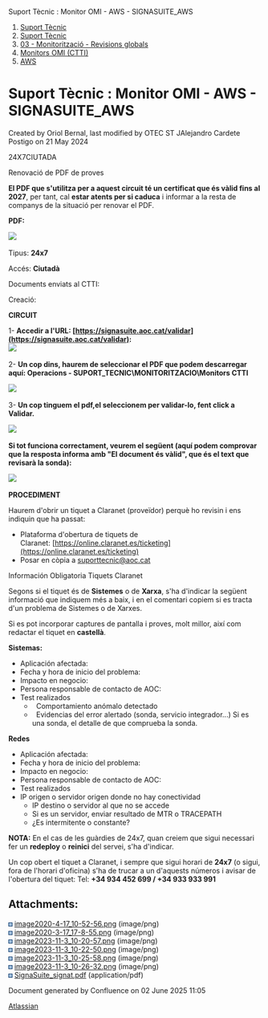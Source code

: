 Suport Tècnic : Monitor OMI - AWS - SIGNASUITE\_AWS  

1.  [Suport Tècnic](index.html)
2.  [Suport Tècnic](13893782.html)
3.  [03 - Monitorització - Revisions globals](26313327.html)
4.  [Monitors OMI (CTTI)](26313608.html)
5.  [AWS](AWS_100008616.html)

Suport Tècnic : Monitor OMI - AWS - SIGNASUITE\_AWS
===================================================

Created by Oriol Bernal, last modified by OTEC ST JAlejandro Cardete Postigo on 21 May 2024

24X7CIUTADA

Renovació de PDF de proves

**El PDF que s'utilitza per a aquest circuit té un certificat que és vàlid fins al 2027**, per tant, cal **estar atents per si caduca** i informar a la resta de companys de la situació per renovar el PDF.

**PDF:**

[![](rest/documentConversion/latest/conversion/thumbnail/100008644/1)](/download/attachments/100008636/SignaSuite_signat.pdf?version=1&modificationDate=1703764377472&api=v2)

Tipus: **24x7**

Accés: **Ciutadà**

Documents enviats al CTTI: 

Creació: 

**CIRCUIT**

1- **Accedir a l'URL: [https://signasuite.aoc.cat/validar](https://signasuite.aoc.cat/validar):  
![](attachments/100008636/100008639.png)**

2- **Un cop dins, haurem de seleccionar el PDF que podem descarregar aquí: Operacions - SUPORT\_TECNIC\\MONITORITZACIO\\Monitors CTTI**

**![](attachments/100008636/100008640.png)**

3- **Un cop tinguem el pdf,el seleccionem per validar-lo, fent click a Validar.**

**![](attachments/100008636/100008641.png)**

**Si tot funciona correctament, veurem el següent (aquí podem comprovar que la resposta informa amb "El document és vàlid", que és el text que revisarà la sonda):**

**![](attachments/100008636/100008642.png)**

**PROCEDIMENT**

Haurem d'obrir un tiquet a Claranet (proveïdor) perquè ho revisin i ens indiquin que ha passat: 

*   Plataforma d'obertura de tiquets de Claranet: [https://online.claranet.es/ticketing](https://online.claranet.es/ticketing)
*   Posar en còpia a [suporttecnic@aoc.cat](mailto:suporttecnic@aoc.cat)

  

Información Obligatoria Tiquets Claranet

Segons si el tiquet és de **Sistemes** o de **Xarxa**, s'ha d'indicar la següent informació que indiquem més a baix, i en el comentari copiem si es tracta d'un problema de Sistemes o de Xarxes.

Si es pot incorporar captures de pantalla i proves, molt millor, així com redactar el tiquet en **castellà**.

**Sistemas:**

*   Aplicación afectada:
*   Fecha y hora de inicio del problema:
*   Impacto en negocio:
*   Persona responsable de contacto de AOC:
*   Test realizados
    *     Comportamiento anómalo detectado
    *     Evidencias del error alertado (sonda, servicio integrador...) Si es una sonda, el detalle de que comprueba la sonda.

**Redes**

*   Aplicación afectada:
*   Fecha y hora de inicio del problema:
*   Impacto en negocio:
*   Persona responsable de contacto de AOC:
*   Test realizados
*   IP origen o servidor origen donde no hay conectividad
    *   IP destino o servidor al que no se accede
    *   Si es un servidor, enviar resultado de MTR o TRACEPATH
    *   ¿Es intermitente o constante?

**NOTA:** En el cas de les guàrdies de 24x7, quan creiem que sigui necessari fer un **redeploy** o **reinici** del servei, s'ha d'indicar.

Un cop obert el tiquet a Claranet, i sempre que sigui horari de **24x7** (o sigui, fora de l'horari d'oficina) s'ha de trucar a un d'aquests números i avisar de l'obertura del tiquet: Tel: **+34 934 452 699 / +34 933 933 991**

  

  

Attachments:
------------

![](images/icons/bullet_blue.gif) [image2020-4-17\_10-52-56.png](attachments/100008636/100008637.png) (image/png)  
![](images/icons/bullet_blue.gif) [image2020-3-17\_17-8-55.png](attachments/100008636/100008638.png) (image/png)  
![](images/icons/bullet_blue.gif) [image2023-11-3\_10-20-57.png](attachments/100008636/100008639.png) (image/png)  
![](images/icons/bullet_blue.gif) [image2023-11-3\_10-22-50.png](attachments/100008636/100008640.png) (image/png)  
![](images/icons/bullet_blue.gif) [image2023-11-3\_10-25-58.png](attachments/100008636/100008641.png) (image/png)  
![](images/icons/bullet_blue.gif) [image2023-11-3\_10-26-32.png](attachments/100008636/100008642.png) (image/png)  
![](images/icons/bullet_blue.gif) [SignaSuite\_signat.pdf](attachments/100008636/100008644.pdf) (application/pdf)  

Document generated by Confluence on 02 June 2025 11:05

[Atlassian](http://www.atlassian.com/)